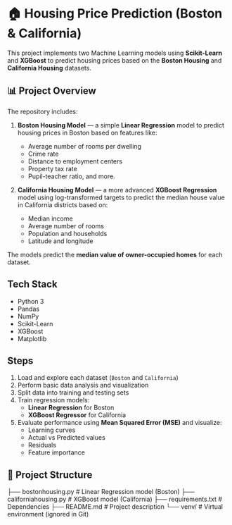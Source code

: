 # 🏠 Housing Price Prediction (Boston & California)

This project implements two Machine Learning models using **Scikit-Learn** and **XGBoost** to predict housing prices based on the **Boston Housing** and **California Housing** datasets.

## 📊 Project Overview
The repository includes:
1. **Boston Housing Model** — a simple **Linear Regression** model to predict housing prices in Boston based on features like:
   - Average number of rooms per dwelling  
   - Crime rate  
   - Distance to employment centers  
   - Property tax rate  
   - Pupil-teacher ratio, and more.

2. **California Housing Model** — a more advanced **XGBoost Regression** model using log-transformed targets to predict the median house value in California districts based on:
   - Median income  
   - Average number of rooms  
   - Population and households  
   - Latitude and longitude  

The models predict the **median value of owner-occupied homes** for each dataset.

## Tech Stack
- Python 3  
- Pandas  
- NumPy  
- Scikit-Learn  
- XGBoost  
- Matplotlib  

##  Steps
1. Load and explore each dataset (`Boston` and `California`)  
2. Perform basic data analysis and visualization  
3. Split data into training and testing sets  
4. Train regression models:
   - **Linear Regression** for Boston  
   - **XGBoost Regressor** for California  
5. Evaluate performance using **Mean Squared Error (MSE)** and visualize:
   - Learning curves  
   - Actual vs Predicted values  
   - Residuals  
   - Feature importance  

## 📁 Project Structure
├── bostonhousing.py # Linear Regression model (Boston)
├── californiahousing.py # XGBoost model (California)
├── requirements.txt # Dependencies
├── README.md # Project description
└── venv/ # Virtual environment (ignored in Git)
